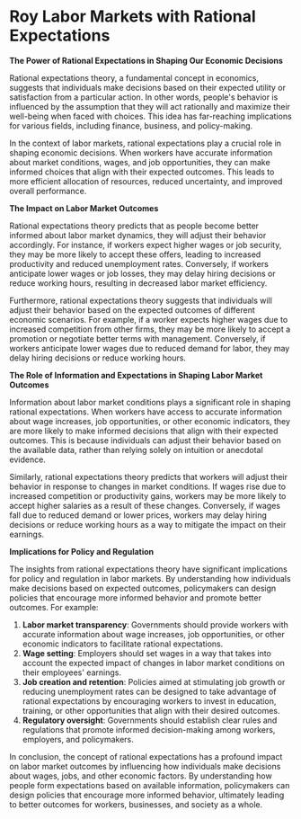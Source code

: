 # Roy Labor Markets with Rational Expectations

**The Power of Rational Expectations in Shaping Our Economic Decisions**

Rational expectations theory, a fundamental concept in economics, suggests that individuals make decisions based on their expected utility or satisfaction from a particular action. In other words, people's behavior is influenced by the assumption that they will act rationally and maximize their well-being when faced with choices. This idea has far-reaching implications for various fields, including finance, business, and policy-making.

In the context of labor markets, rational expectations play a crucial role in shaping economic decisions. When workers have accurate information about market conditions, wages, and job opportunities, they can make informed choices that align with their expected outcomes. This leads to more efficient allocation of resources, reduced uncertainty, and improved overall performance.

**The Impact on Labor Market Outcomes**

Rational expectations theory predicts that as people become better informed about labor market dynamics, they will adjust their behavior accordingly. For instance, if workers expect higher wages or job security, they may be more likely to accept these offers, leading to increased productivity and reduced unemployment rates. Conversely, if workers anticipate lower wages or job losses, they may delay hiring decisions or reduce working hours, resulting in decreased labor market efficiency.

Furthermore, rational expectations theory suggests that individuals will adjust their behavior based on the expected outcomes of different economic scenarios. For example, if a worker expects higher wages due to increased competition from other firms, they may be more likely to accept a promotion or negotiate better terms with management. Conversely, if workers anticipate lower wages due to reduced demand for labor, they may delay hiring decisions or reduce working hours.

**The Role of Information and Expectations in Shaping Labor Market Outcomes**

Information about labor market conditions plays a significant role in shaping rational expectations. When workers have access to accurate information about wage increases, job opportunities, or other economic indicators, they are more likely to make informed decisions that align with their expected outcomes. This is because individuals can adjust their behavior based on the available data, rather than relying solely on intuition or anecdotal evidence.

Similarly, rational expectations theory predicts that workers will adjust their behavior in response to changes in market conditions. If wages rise due to increased competition or productivity gains, workers may be more likely to accept higher salaries as a result of these changes. Conversely, if wages fall due to reduced demand or lower prices, workers may delay hiring decisions or reduce working hours as a way to mitigate the impact on their earnings.

**Implications for Policy and Regulation**

The insights from rational expectations theory have significant implications for policy and regulation in labor markets. By understanding how individuals make decisions based on expected outcomes, policymakers can design policies that encourage more informed behavior and promote better outcomes. For example:

1. **Labor market transparency**: Governments should provide workers with accurate information about wage increases, job opportunities, or other economic indicators to facilitate rational expectations.
2. **Wage setting**: Employers should set wages in a way that takes into account the expected impact of changes in labor market conditions on their employees' earnings.
3. **Job creation and retention**: Policies aimed at stimulating job growth or reducing unemployment rates can be designed to take advantage of rational expectations by encouraging workers to invest in education, training, or other opportunities that align with their desired outcomes.
4. **Regulatory oversight**: Governments should establish clear rules and regulations that promote informed decision-making among workers, employers, and policymakers.

In conclusion, the concept of rational expectations has a profound impact on labor market outcomes by influencing how individuals make decisions about wages, jobs, and other economic factors. By understanding how people form expectations based on available information, policymakers can design policies that encourage more informed behavior, ultimately leading to better outcomes for workers, businesses, and society as a whole.
